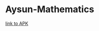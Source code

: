 # Aysun-Mathematics

[link to APK](https://github.com/Evineit/Aysun-Mathematics/releases/download/v1.0/app-release.apk)
